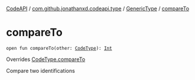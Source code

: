 [CodeAPI](../../index.md) / [com.github.jonathanxd.codeapi.type](../index.md) / [GenericType](index.md) / [compareTo](.)

# compareTo

`open fun compareTo(other: `[`CodeType`](../-code-type/index.md)`): `[`Int`](https://kotlinlang.org/api/latest/jvm/stdlib/kotlin/-int/index.html)

Overrides [CodeType.compareTo](../-code-type/compare-to.md)

Compare two identifications

